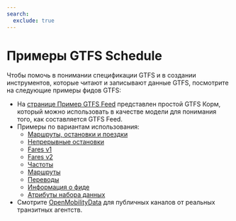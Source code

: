 ```yaml
---
search:
  exclude: true
---
```


# Примеры GTFS Schedule

Чтобы помочь в понимании спецификации GTFS и в создании инструментов, которые читают и записывают данные GTFS, посмотрите на следующие примеры фидов GTFS:

- На [странице Пример GTFS Feed](/ru/schedule/example-feed) представлен простой GTFS Корм, который можно использовать в качестве модели для понимания того, как составляется GTFS Feed.
- Примеры по вариантам использования:
    - [Маршруты, остановки и поездки](routes-stops-trips)
    - [Непрерывные остановки](continuous-stops)
    - [Fares v1](fares-v1)
    - [Fares v2](fares-v2)
    - [Частоты](frequencies)
    - [Маршруты](pathways)
    - [Переводы](translations)
    - [Информация о фиде](feed-info)
    - [Атрибуты набора данных](attributions)
- Смотрите [OpenMobilityData](https://openmobilitydata.org/) для публичных каналов от реальных транзитных агентств.
